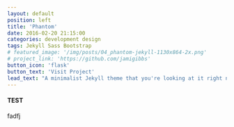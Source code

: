 ```yaml
---
layout: default
position: left
title: 'Phantom'
date: 2016-02-20 21:15:00
categories: development design
tags: Jekyll Sass Bootstrap
# featured_image: '/img/posts/04_phantom-jekyll-1130x864-2x.png'
# project_link: 'https://github.com/jamigibbs'
button_icon: 'flask'
button_text: 'Visit Project'
lead_text: "A minimalist Jekyll theme that you're looking at it right now"
---
```


#### TEST
fadfj
